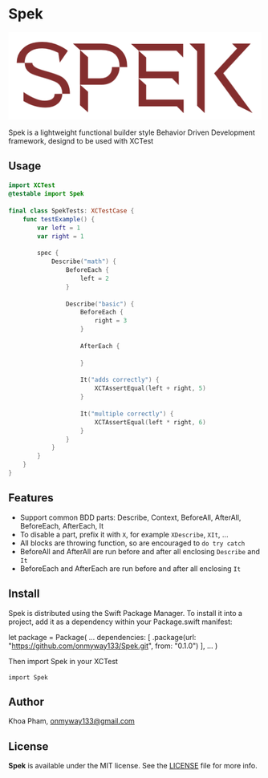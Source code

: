 # Spek

![](Screenshots/logo.png)

Spek is a lightweight functional builder style Behavior Driven Development framework, designd to be used with XCTest

## Usage

```swift
import XCTest
@testable import Spek

final class SpekTests: XCTestCase {
    func testExample() {
        var left = 1
        var right = 1

        spec {
            Describe("math") {
                BeforeEach {
                    left = 2
                }

                Describe("basic") {
                    BeforeEach {
                        right = 3
                    }

                    AfterEach {

                    }

                    It("adds correctly") {
                        XCTAssertEqual(left + right, 5)
                    }

                    It("multiple correctly") {
                        XCTAssertEqual(left * right, 6)
                    }
                }
            }
        }
    }
}
```

## Features

- Support common BDD parts: Describe, Context, BeforeAll, AfterAll, BeforeEach, AfterEach, It
- To disable a part, prefix it with `X`, for example `XDescribe`, `XIt`, ...
- All blocks are throwing function, so are encouraged to `do try catch`
- BeforeAll and AfterAll are run before and after all enclosing `Describe` and `It`
- BeforeEach and AfterEach are run before and after all enclosing `It`

## Install

Spek is distributed using the Swift Package Manager. To install it into a project, add it as a dependency within your Package.swift manifest:

let package = Package(
    ...
    dependencies: [
        .package(url: "https://github.com/onmyway133/Spek.git", from: "0.1.0")
    ],
    ...
)

Then import Spek in your XCTest

`import Spek`

## Author

Khoa Pham, onmyway133@gmail.com

## License

**Spek** is available under the MIT license. See the [LICENSE](https://github.com/onmyway133/Spek/blob/master/LICENSE.md) file for more info.